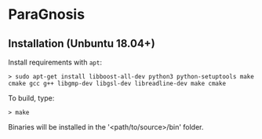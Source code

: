 # ParaGnosis

## Installation (Unbuntu 18.04+)

Install requirements with `apt`:

    > sudo apt-get install libboost-all-dev python3 python-setuptools make cmake gcc g++ libgmp-dev libgsl-dev libreadline-dev make cmake

To build, type:

    > make

Binaries will be installed in the '<path/to/source>/bin' folder.


